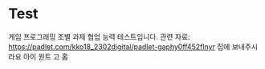 # Test
게임 프로그래밍 조별 과제 협업 능력 테스트입니다.
관련 자료:
  https://padlet.com/kko18_2302digital/padlet-gaphy0ff452flnyr
집에 보내주시라요
아이 원트 고 홈
